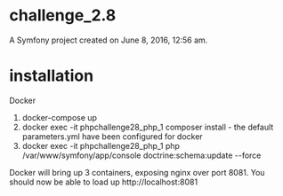 challenge_2.8
=============

A Symfony project created on June 8, 2016, 12:56 am.

installation
============

Docker
1. docker-compose up
2. docker exec -it phpchallenge28_php_1 composer install - the default parameters.yml have been configured for docker
3. docker exec -it phpchallenge28_php_1 php /var/www/symfony/app/console doctrine:schema:update --force

Docker will bring up 3 containers, exposing nginx over port 8081. You should now be able to load up http://localhost:8081



